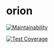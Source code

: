orion
=======

[![Maintainability](https://api.codeclimate.com/v1/badges/ed06b93c02dd151f345e/maintainability)](https://codeclimate.com/github/hiigami/orion/maintainability)

[![Test Coverage](https://api.codeclimate.com/v1/badges/ed06b93c02dd151f345e/test_coverage)](https://codeclimate.com/github/hiigami/orion/test_coverage)